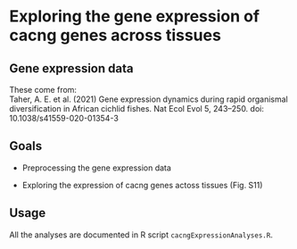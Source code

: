#  Exploring the gene expression of cacng genes across tissues

## Gene expression data  

These come from: \
Taher, A. E. et al. (2021) Gene expression dynamics during rapid organismal diversification in African cichlid fishes. Nat Ecol Evol 5, 243–250. doi: 10.1038/s41559-020-01354-3

## Goals 

* Preprocessing the gene expression data

* Exploring the expression of cacng genes actoss tissues (Fig. S11)
 
## Usage

All the analyses are documented in R script `cacngExpressionAnalyses.R`. 

